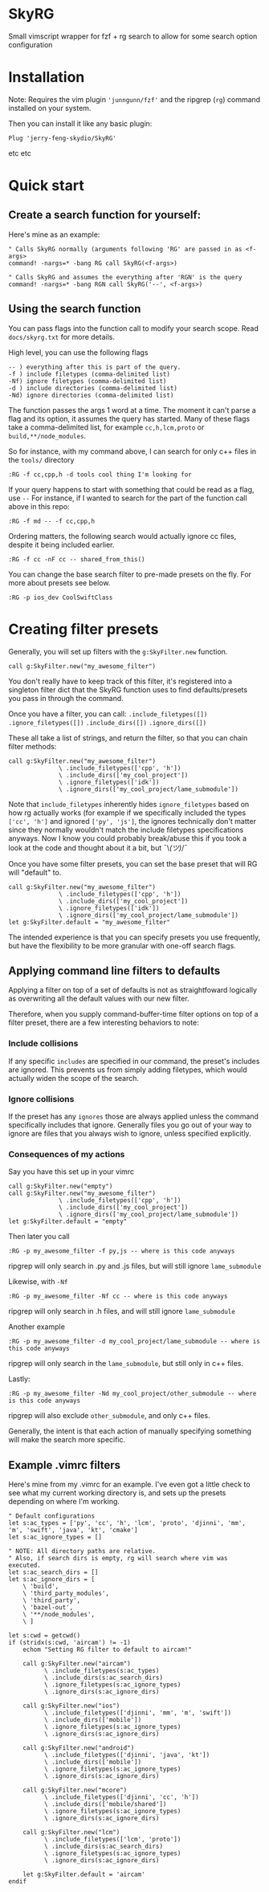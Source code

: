 # SkyRG
Small vimscript wrapper for fzf + rg search to allow for some search option configuration

# Installation
Note: Requires the vim plugin `'junngunn/fzf'` and the ripgrep (`rg`) command installed on your system.

Then you can install it like any basic plugin:

```
Plug 'jerry-feng-skydio/SkyRG'
```

etc etc

# Quick start
## Create a search function for yourself:
Here's mine as an example:
```
" Calls SkyRG normally (arguments following 'RG' are passed in as <f-args>
command! -nargs=* -bang RG call SkyRG(<f-args>)

" Calls SkyRG and assumes the everything after 'RGN' is the query
command! -nargs=* -bang RGN call SkyRG('--', <f-args>)
```

## Using the search function
You can pass flags into the function call to modify your search scope.
Read `docs/skyrg.txt` for more details.

High level, you can use the following flags
```
-- ) everything after this is part of the query.
-f ) include filetypes (comma-delimited list)
-Nf) ignore filetypes (comma-delimited list)
-d ) include directories (comma-delimited list)
-Nd) ignore directories (comma-delimited list)
```
The function passes the args 1 word at a time. The moment it can't parse a flag and its option, it assumes the query has started.
Many of these flags take a comma-delimited list, for example `cc,h,lcm,proto` or `build,**/node_modules`.

So for instance, with my command above, I can search for only c++ files in the `tools/` directory
```
:RG -f cc,cpp,h -d tools cool thing I'm looking for
```

If your query happens to start with something that could be read as a flag, use `--`
For instance, if I wanted to search for the part of the function call above in this repo:
```
:RG -f md -- -f cc,cpp,h
```

Ordering matters, the following search would actually ignore cc files, despite it being included earlier.
```
:RG -f cc -nF cc -- shared_from_this()
```

You can change the base search filter to pre-made presets on the fly. For more about presets see below.
```
:RG -p ios_dev CoolSwiftClass
```

# Creating filter presets
Generally, you will set up filters with the `g:SkyFilter.new` function.
```
call g:SkyFilter.new("my_awesome_filter")
```

You don't really have to keep track of this filter, it's registered into a singleton filter dict that the SkyRG function uses to find defaults/presets you pass in through the command.

Once you have a filter, you can call:
`.include_filetypes([])`
`.ignore_filetypes([])`
`.include_dirs([])`
`.ignore_dirs([])`

These all take a list of strings, and return the filter, so that you can chain filter methods:
```
call g:SkyFilter.new("my_awesome_filter")
              \ .include_filetypes(['cpp', 'h'])
              \ .include_dirs(['my_cool_project'])
              \ .ignore_filetypes(['idk'])
              \ .ignore_dirs(['my_cool_project/lame_submodule'])
```
Note that `include_filetypes` inherently hides `ignore_filetypes` based on how rg actually works (for example if we specifically included the types `['cc', 'h']` and ignored `['py', 'js']`, the ignores technically don't matter since they normally wouldn't match the include filetypes specifications anyways. Now I know you could probably break/abuse this if you took a look at the code and thought about it a bit, but ¯\\_(ツ)_/¯

Once you have some filter presets, you can set the base preset that will RG will "default" to.
```
call g:SkyFilter.new("my_awesome_filter")
              \ .include_filetypes(['cpp', 'h'])
              \ .include_dirs(['my_cool_project'])
              \ .ignore_filetypes(['idk'])
              \ .ignore_dirs(['my_cool_project/lame_submodule'])
let g:SkyFilter.default = "my_awesome_filter"
```

The intended experience is that you can specify presets you use frequently, but have the flexibility to be more granular with one-off search flags.

## Applying command line filters to defaults
Applying a filter on top of a set of defaults is not as straightfoward logically as overwriting all the default values with our new filter.

Therefore, when you supply command-buffer-time filter options on top of a filter preset, there are a few interesting behaviors to note:
### Include collisions
If any specific `includes` are specified in our command, the preset's includes are ignored. This prevents us from simply adding filetypes, which would actually widen the scope of the search.

### Ignore collisions
If the preset has any `ignores` those are always applied unless the command specifically includes that ignore. Generally files you go out of your way to ignore are files that you always wish to ignore, unless specified explicitly.

### Consequences of my actions
Say you have this set up in your vimrc
```
call g:SkyFilter.new("empty")
call g:SkyFilter.new("my_awesome_filter")
              \ .include_filetypes(['cpp', 'h'])
              \ .include_dirs(['my_cool_project'])
              \ .ignore_dirs(['my_cool_project/lame_submodule'])
let g:SkyFilter.default = "empty"
```

Then later you call
```
:RG -p my_awesome_filter -f py,js -- where is this code anyways
```
ripgrep will only search in .py and .js files, but will still ignore `lame_submodule`

Likewise, with `-Nf`
```
:RG -p my_awesome_filter -Nf cc -- where is this code anyways
```
ripgrep will only search in .h files, and will still ignore `lame_submodule`

Another example
```
:RG -p my_awesome_filter -d my_cool_project/lame_submodule -- where is this code anyways
```
ripgrep will only search in the `lame_submodule`, but still only in c++ files.

Lastly:
```
:RG -p my_awesome_filter -Nd my_cool_project/other_submodule -- where is this code anyways
```
ripgrep will also exclude `other_submodule`, and only c++ files.

Generally, the intent is that each action of manually specifying something will make the search more specific.

## Example .vimrc filters
Here's mine from my .vimrc for an example. I've even got a little check to see what my current working directory is, and sets up the presets depending on where I'm working.
```
" Default configurations
let s:ac_types = ['py', 'cc', 'h', 'lcm', 'proto', 'djinni', 'mm', 'm', 'swift', 'java', 'kt', 'cmake']
let s:ac_ignore_types = []

" NOTE: All directory paths are relative.
" Also, if search dirs is empty, rg will search where vim was executed.
let s:ac_search_dirs = []
let s:ac_ignore_dirs = [
    \ 'build',
    \ 'third_party_modules',
    \ 'third_party',
    \ 'bazel-out',
    \ '**/node_modules',
    \ ]

let s:cwd = getcwd()
if (stridx(s:cwd, 'aircam') != -1)
    echom "Setting RG filter to default to aircam!"

    call g:SkyFilter.new("aircam")
          \ .include_filetypes(s:ac_types)
          \ .include_dirs(s:ac_search_dirs)
          \ .ignore_filetypes(s:ac_ignore_types)
          \ .ignore_dirs(s:ac_ignore_dirs)

    call g:SkyFilter.new("ios")
          \ .include_filetypes(['djinni', 'mm', 'm', 'swift'])
          \ .include_dirs(['mobile'])
          \ .ignore_filetypes(s:ac_ignore_types)
          \ .ignore_dirs(s:ac_ignore_dirs)

    call g:SkyFilter.new("android")
          \ .include_filetypes(['djinni', 'java', 'kt'])
          \ .include_dirs(['mobile'])
          \ .ignore_filetypes(s:ac_ignore_types)
          \ .ignore_dirs(s:ac_ignore_dirs)

    call g:SkyFilter.new("mcore")
          \ .include_filetypes(['djinni', 'cc', 'h'])
          \ .include_dirs(['mobile/shared'])
          \ .ignore_filetypes(s:ac_ignore_types)
          \ .ignore_dirs(s:ac_ignore_dirs)

    call g:SkyFilter.new("lcm")
          \ .include_filetypes(['lcm', 'proto'])
          \ .include_dirs(s:ac_search_dirs)
          \ .ignore_filetypes(s:ac_ignore_types)
          \ .ignore_dirs(s:ac_ignore_dirs)

    let g:SkyFilter.default = 'aircam'
endif
```
